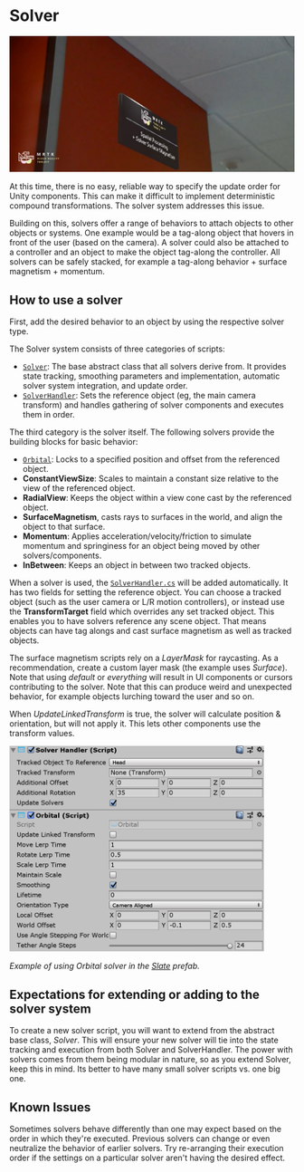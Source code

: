 # Solver #

![Solver](../Documentation/Images/Solver/MRTK_Solver_Main.png)

At this time, there is no easy, reliable way to specify the update order for Unity components. This can make it difficult to implement deterministic compound transformations. The solver system addresses this issue.

Building on this, solvers offer a range of behaviors to attach objects to other objects or systems. One example would be a tag-along object that hovers in front of the user (based on the camera). A solver could also be attached to a controller and an object to make the object tag-along the controller. All solvers can be safely stacked, for example a tag-along behavior + surface magnetism + momentum.

## How to use a solver ##

First, add the desired behavior to an object by using the respective solver type. 

The Solver system consists of three categories of scripts:

* [`Solver`](xref:Microsoft.MixedReality.Toolkit.Utilities.Solvers.Solver): The base abstract class that all solvers derive from. It provides state tracking, smoothing parameters and implementation, automatic solver system integration, and update order.
* [`SolverHandler`](xref:Microsoft.MixedReality.Toolkit.Utilities.Solvers.SolverHandler): Sets the reference object (eg, the main camera transform) and handles gathering of solver components and executes them in order.

The third category is the solver itself. The following solvers provide the building blocks for basic behavior:

* [`Orbital`](xref:Microsoft.MixedReality.Toolkit.Utilities.Solvers.Orbital): Locks to a specified position and offset from the referenced object.
* **ConstantViewSize**: Scales to maintain a constant size relative to the view of the referenced object.
* **RadialView**: Keeps the object within a view cone cast by the referenced object.
* **SurfaceMagnetism**, casts rays to surfaces in the world, and align the object to that surface.
* **Momentum**: Applies acceleration/velocity/friction to simulate momentum and springiness for an object being moved by other solvers/components.
* **InBetween**: Keeps an object in between two tracked objects.

When a solver is used, the [`SolverHandler.cs`](https://github.com/Microsoft/MixedRealityToolkit-Unity/blob/mrtk_release/Assets/MixedRealityToolkit.SDK/Features/Utilities/Solvers/SolverHandler.cs) will be added automatically. It has two fields for setting the reference object. You can choose a tracked object (such as the user camera or L/R motion controllers), or instead use the **TransformTarget** field which overrides any set tracked object. This enables you to have solvers reference any scene object. That means objects can have tag alongs and cast surface magnetism as well as tracked objects.

The surface magnetism scripts rely on a *LayerMask* for raycasting. As a recommendation, create a custom layer mask (the example uses *Surface*). Note that using *default* or *everything* will result in UI components or cursors contributing to the solver. Note that this can produce weird and unexpected behavior, for example objects lurching toward the user and so on.

When *UpdateLinkedTransform* is true, the solver will calculate position & orientation, but will not apply it. This lets other components use the transform values.

<img src="../Documentation/Images/Solver/MRTK_Solver_Orbital.png" width="450">

*Example of using Orbital solver in the [Slate](README_Slate.md) prefab.*

## Expectations for extending or adding to the solver system ##
To create a new solver script, you will want to extend from the abstract base class, *Solver*. This will ensure your new solver will tie into the state tracking and execution from both Solver and SolverHandler. The power with solvers comes from them being modular in nature, so as you extend Solver, keep this in mind. Its better to have many small solver scripts vs. one big one.

## Known Issues ##
Sometimes solvers behave differently than one may expect based on the order in which they're executed. Previous solvers can change or even neutralize the behavior of earlier solvers. Try re-arranging their execution order if the settings on a particular solver aren't having the desired effect.

